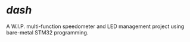 # *dash*

A W.I.P. multi-function speedometer  and LED management project using bare-metal STM32 programming.
